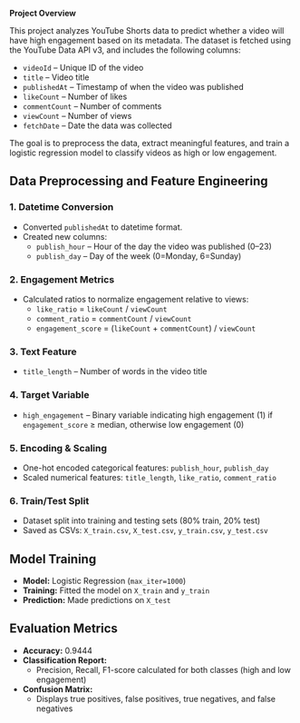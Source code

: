 **Project Overview**

This project analyzes YouTube Shorts data to predict whether a video will have high engagement based on its metadata. The dataset is fetched using the YouTube Data API v3, and includes the following columns:
- `videoId` – Unique ID of the video
- `title` – Video title
- `publishedAt` – Timestamp of when the video was published
- `likeCount` – Number of likes
- `commentCount` – Number of comments
- `viewCount` – Number of views
- `fetchDate` – Date the data was collected

The goal is to preprocess the data, extract meaningful features, and train a logistic regression model to classify videos as high or low engagement.

## Data Preprocessing and Feature Engineering

### 1. Datetime Conversion
- Converted `publishedAt` to datetime format.  
- Created new columns:
  - `publish_hour` – Hour of the day the video was published (0–23)  
  - `publish_day` – Day of the week (0=Monday, 6=Sunday)  

### 2. Engagement Metrics
- Calculated ratios to normalize engagement relative to views:
  - `like_ratio` = `likeCount` / `viewCount`  
  - `comment_ratio` = `commentCount` / `viewCount`  
  - `engagement_score` = (`likeCount` + `commentCount`) / `viewCount`  

### 3. Text Feature
- `title_length` – Number of words in the video title  

### 4. Target Variable
- `high_engagement` – Binary variable indicating high engagement (1) if `engagement_score` ≥ median, otherwise low engagement (0)  

### 5. Encoding & Scaling
- One-hot encoded categorical features: `publish_hour`, `publish_day`  
- Scaled numerical features: `title_length`, `like_ratio`, `comment_ratio`  

### 6. Train/Test Split
- Dataset split into training and testing sets (80% train, 20% test)  
- Saved as CSVs: `X_train.csv`, `X_test.csv`, `y_train.csv`, `y_test.csv`  

## Model Training

- **Model:** Logistic Regression (`max_iter=1000`)  
- **Training:** Fitted the model on `X_train` and `y_train`  
- **Prediction:** Made predictions on `X_test`  

## Evaluation Metrics

- **Accuracy:** 0.9444  
- **Classification Report:**  
  - Precision, Recall, F1-score calculated for both classes (high and low engagement)  
- **Confusion Matrix:**  
  - Displays true positives, false positives, true negatives, and false negatives  
